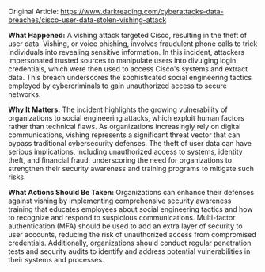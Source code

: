 Original Article: https://www.darkreading.com/cyberattacks-data-breaches/cisco-user-data-stolen-vishing-attack

**What Happened:** A vishing attack targeted Cisco, resulting in the theft of user data. Vishing, or voice phishing, involves fraudulent phone calls to trick individuals into revealing sensitive information. In this incident, attackers impersonated trusted sources to manipulate users into divulging login credentials, which were then used to access Cisco's systems and extract data. This breach underscores the sophisticated social engineering tactics employed by cybercriminals to gain unauthorized access to secure networks.

**Why It Matters:** The incident highlights the growing vulnerability of organizations to social engineering attacks, which exploit human factors rather than technical flaws. As organizations increasingly rely on digital communications, vishing represents a significant threat vector that can bypass traditional cybersecurity defenses. The theft of user data can have serious implications, including unauthorized access to systems, identity theft, and financial fraud, underscoring the need for organizations to strengthen their security awareness and training programs to mitigate such risks.

**What Actions Should Be Taken:** Organizations can enhance their defenses against vishing by implementing comprehensive security awareness training that educates employees about social engineering tactics and how to recognize and respond to suspicious communications. Multi-factor authentication (MFA) should be used to add an extra layer of security to user accounts, reducing the risk of unauthorized access from compromised credentials. Additionally, organizations should conduct regular penetration tests and security audits to identify and address potential vulnerabilities in their systems and processes.